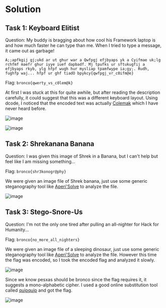 # Solution
## Task 1: Keyboard Elitist
Question: My buddy is bragging about how cool his Framework laptop is and how much faster he can type than me. When I tried to type a message, it came out as garbage!
```
A;;apfkgij gj;ukd ar ut ghur war a Qwfpgj efjbyaps yk a Cyifmae uk;lg rchfmf maefr ghur iyye iuef dapbadf. Mj tpufks ur sftukugfij a efjbyaps rkyb, ylg hfpf wugh hur mysliap tpamfwype ia;gy;. Rudh, fughfp waj... hfpf ur ghf tiadO bpykcy{qwfpgj_vr_c0ifm@e}
```

Flag: `bronco{qwerty_vs_c0lem@k}`

At first I was stuck at this for quite awhile, but after reading the description carefully, it could suggest that this was a different keyboard layout. Using dcode, I noticed that the encoded text was actually [Colemak](https://colemak.com/) which I have never heard before.

![image](https://github.com/warlocksmurf/onlinectf-writeups/assets/121353711/852ce8c4-14e5-46a1-a2d1-d5a7c6d8f3b6)

![image](https://github.com/warlocksmurf/onlinectf-writeups/assets/121353711/01b2b2c5-356d-48c7-bc03-e94c00f50c91)

## Task 2: Shrekanana Banana
Question: I was given this image of Shrek in a Banana, but I can't help but feel like I am missing something...

Flag: `bronco{shr3konogr@phy}`

We were given an image file of Shrek banana, just use some generic steganography tool like [Aperi'Solve](https://www.aperisolve.com/) to analyze the file.

![image](https://github.com/warlocksmurf/onlinectf-writeups/assets/121353711/801d0155-8a54-416a-b8e2-f988eba79c68)

## Task 3: Stego-Snore-Us
Question: I'm not the only one tired after pulling an all-nighter for Hack for Humanity...

Flag: `bronco{no_more_all_nighters}`

We were given an image file of a sleeping dinosaur, just use some generic steganography tool like [Aperi'Solve](https://www.aperisolve.com/) to analyze the file. However this time the flag was encoded, so I took the encoded flag and analyzed it slowly.

![image](https://github.com/warlocksmurf/onlinectf-writeups/assets/121353711/b55a0b13-d859-4cdc-9c56-6d509abe960f)

Since we know pesxas should be bronco since the flag requires it, it suggests a mono-alphabetic cipher. I used a good online substitution tool called [quipquip](https://quipqiup.com/) and got the flag.

![image](https://github.com/warlocksmurf/onlinectf-writeups/assets/121353711/0a2583be-ea62-494b-955a-385631dc6e17)
